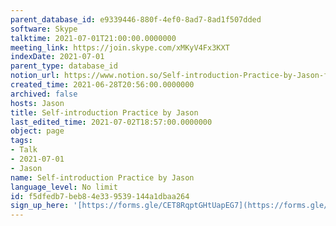 ```yaml
---
parent_database_id: e9339446-880f-4ef0-8ad7-8ad1f507dded
software: Skype
talktime: 2021-07-01T21:00:00.0000000
meeting_link: https://join.skype.com/xMKyV4Fx3KXT
indexDate: 2021-07-01
parent_type: database_id
notion_url: https://www.notion.so/Self-introduction-Practice-by-Jason-f5dfedb7beb84e339539144a1dbaa264
created_time: 2021-06-28T20:56:00.0000000
archived: false
hosts: Jason
title: Self-introduction Practice by Jason
last_edited_time: 2021-07-02T18:57:00.0000000
object: page
tags:
- Talk
- 2021-07-01
- Jason
name: Self-introduction Practice by Jason
language_level: No limit
id: f5dfedb7-beb8-4e33-9539-144a1dbaa264
sign_up_here: '[https://forms.gle/CET8RqptGHtUapEG7](https://forms.gle/CET8RqptGHtUapEG7)'
---
```







